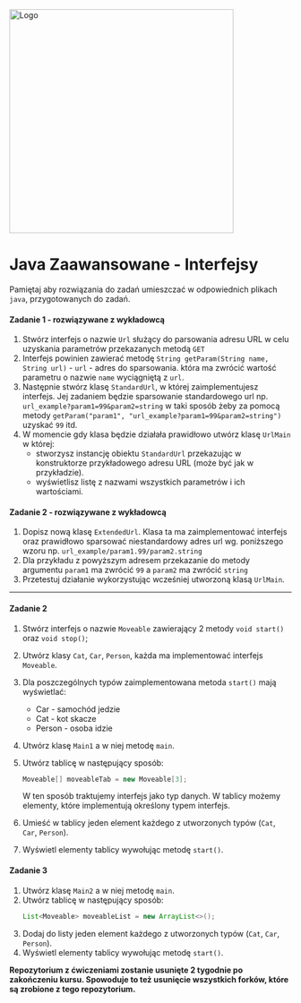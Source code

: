 <img alt="Logo" src="http://coderslab.pl/svg/logo-coderslab.svg" width="400">

#  Java Zaawansowane - Interfejsy
Pamiętaj aby rozwiązania do zadań umieszczać w odpowiednich plikach `java`, przygotowanych do zadań.


#### Zadanie 1 - rozwiązywane z wykładowcą

1. Stwórz interfejs o nazwie `Url` służący do parsowania adresu URL w celu uzyskania parametrów przekazanych metodą `GET`
2. Interfejs powinien zawierać metodę `String getParam(String name, String url)` - `url` - adres do sparsowania.
   która ma zwrócić wartość parametru o nazwie `name` wyciągniętą z `url`.
3. Następnie stwórz klasę `StandardUrl`, w której zaimplementujesz interfejs.
   Jej zadaniem będzie sparsowanie standardowego url np. `url_example?param1=99&param2=string` w taki sposób żeby za pomocą metody
   `getParam("param1", "url_example?param1=99&param2=string")` uzyskać `99` itd.
4. W momencie gdy klasa będzie działała prawidłowo utwórz klasę `UrlMain` w której:
    * stworzysz instancję obiektu `StandardUrl` przekazując w konstruktorze przykładowego adresu URL (może być jak w przykładzie).
    * wyświetlisz listę z nazwami wszystkich parametrów i ich wartościami.
    
#### Zadanie 2 - rozwiązywane z wykładowcą

1. Dopisz nową klasę `ExtendedUrl`. Klasa ta ma zaimplementować interfejs oraz prawidłowo sparsować
 niestandardowy adres url wg. poniższego wzoru np. `url_example/param1.99/param2.string`
2. Dla przykładu z powyższym adresem przekazanie do metody argumentu `param1` ma zwrócić `99` a `param2` ma zwrócić `string`
3. Przetestuj działanie wykorzystując wcześniej utworzoną klasą `UrlMain`.
    
-----------------------------------------------------------------------------

#### Zadanie 2

1. Stwórz interfejs o nazwie `Moveable` zawierający 2 metody `void start()` oraz `void stop()`;
2. Utwórz klasy `Cat`, `Car`, `Person`, każda ma implementować interfejs `Moveable`.
3. Dla poszczególnych typów zaimplementowana metoda `start()` mają wyświetlać:
    * Car - samochód jedzie
    * Cat - kot skacze
    * Person - osoba idzie
3. Utwórz klasę `Main1` a w niej metodę `main`.
4. Utwórz tablicę w następujący sposób:
    ````java
    Moveable[] moveableTab = new Moveable[3];
    ````
    W ten sposób traktujemy interfejs jako typ danych. W tablicy możemy elementy, które implementują określony typem interfejs.

5. Umieść w tablicy jeden element każdego z utworzonych typów (`Cat`, `Car`, `Person`).
6. Wyświetl elementy tablicy wywołując metodę `start()`.

#### Zadanie 3

1. Utwórz klasę `Main2` a w niej metodę `main`.
2. Utwórz tablicę w następujący sposób:
    ````java
    List<Moveable> moveableList = new ArrayList<>();
    ````
3. Dodaj do listy jeden element każdego z utworzonych typów (`Cat`, `Car`, `Person`).
4. Wyświetl elementy tablicy wywołując metodę `start()`.

**Repozytorium z ćwiczeniami zostanie usunięte 2 tygodnie po zakończeniu kursu. Spowoduje to też usunięcie wszystkich forków, które są zrobione z tego repozytorium.**
